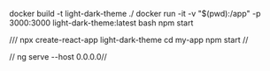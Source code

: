 docker build -t light-dark-theme ./ 
docker run -it -v "$(pwd):/app" -p 3000:3000 light-dark-theme:latest bash 
npm start


///
npx create-react-app light-dark-theme
cd my-app
npm start
//


// ng serve --host 0.0.0.0//
